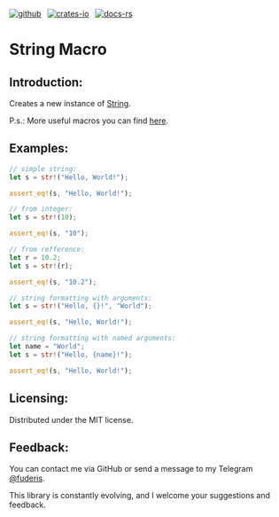 [![github]](https://github.com/fuderis/rs-macron/tree/main/macron-str)&ensp;
[![crates-io]](https://crates.io/crates/macron-str)&ensp;
[![docs-rs]](https://docs.rs/macron-str)

[github]: https://img.shields.io/badge/github-8da0cb?style=for-the-badge&labelColor=555555&logo=github
[crates-io]: https://img.shields.io/badge/crates.io-fc8d62?style=for-the-badge&labelColor=555555&logo=rust
[docs-rs]: https://img.shields.io/badge/docs.rs-66c2a5?style=for-the-badge&labelColor=555555&logo=docs.rs

# String Macro

## Introduction:

Creates a new instance of [String](https://doc.rust-lang.org/stable/std/string/struct.String.html).

P.s.: More useful macros you can find [here](https://docs.rs/macron).


## Examples:

```rust
// simple string:
let s = str!("Hello, World!");

assert_eq!(s, "Hello, World!");

// from integer:
let s = str!(10);

assert_eq!(s, "10");

// from refference:
let r = 10.2;
let s = str!(r);

assert_eq!(s, "10.2");

// string formatting with arguments:
let s = str!("Hello, {}!", "World");

assert_eq!(s, "Hello, World!");

// string formatting with named arguments:
let name = "World";
let s = str!("Hello, {name}!");

assert_eq!(s, "Hello, World!");
```

## Licensing:

Distributed under the MIT license.


## Feedback:

You can contact me via GitHub or send a message to my Telegram [@fuderis](https://t.me/fuderis).

This library is constantly evolving, and I welcome your suggestions and feedback.
